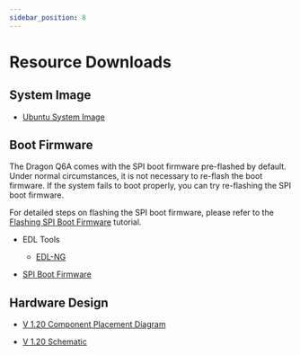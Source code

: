 ```yaml
---
sidebar_position: 8
---
```


# Resource Downloads

## System Image

- [Ubuntu System Image](https://dl.radxa.com/q6a/images/ubuntu-preinstalled-desktop-arm64-250731.img.zip)

## Boot Firmware

The Dragon Q6A comes with the SPI boot firmware pre-flashed by default. Under normal circumstances, it is not necessary to re-flash the boot firmware. If the system fails to boot properly, you can try re-flashing the SPI boot firmware.

For detailed steps on flashing the SPI boot firmware, please refer to the [Flashing SPI Boot Firmware](../q6a/low-dev/spi_fw/) tutorial.

- EDL Tools

  - [EDL-NG](https://dl.radxa.com/q6a/images/edl-ng-dist.zip)

- [SPI Boot Firmware](https://dl.radxa.com/q6a/images/flat_build_250801.zip)

## Hardware Design

- [V 1.20 Component Placement Diagram](https://dl.radxa.com/q6a/hw/RADXA%20Dragon%20Q6A%20V1.20%20%e4%bd%8d%e5%8f%b7%e5%9b%be%2020250621.pdf)

- [V 1.20 Schematic](https://dl.radxa.com/q6a/hw/RADXA%20Dragon%20Q6A%20V1.20%20Schematic%2020250621.pdf)
